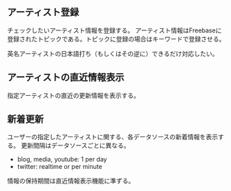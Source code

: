 ## アーティスト登録
チェックしたいアーティスト情報を登録する。
アーティスト情報はFreebaseに登録されたトピックである。トピックに登録の場合はキーワードで登録させる。

英名アーティストの日本語打ち（もしくはその逆に）できるだけ対応したい。

## アーティストの直近情報表示
指定アーティストの直近の更新情報を表示する。

## 新着更新
ユーザーの指定したアーティストに関する、各データソースの新着情報を表示する。
更新間隔はデータソースごとに異なる。

* blog, media, youtube: 1 per day
* twitter: realtime or per minute

情報の保持期間は直近情報表示機能に準ずる。
